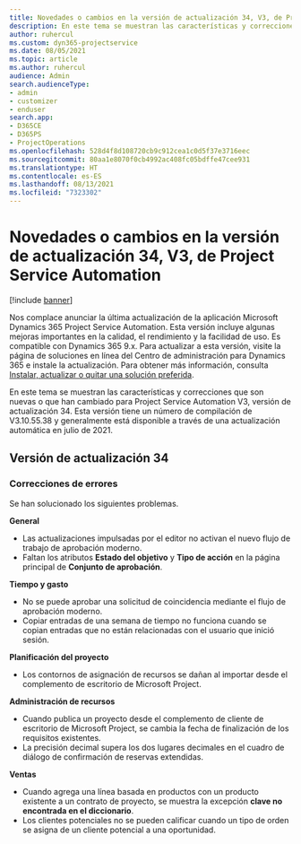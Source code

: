 ```yaml
---
title: Novedades o cambios en la versión de actualización 34, V3, de Project Service Automation
description: En este tema se muestran las características y correcciones que están disponibles en la versión de actualización 34, V3, de Project Service Automation.
author: ruhercul
ms.custom: dyn365-projectservice
ms.date: 08/05/2021
ms.topic: article
ms.author: ruhercul
audience: Admin
search.audienceType:
- admin
- customizer
- enduser
search.app:
- D365CE
- D365PS
- ProjectOperations
ms.openlocfilehash: 528d4f8d108720cb9c912cea1c0d5f37e3716eec
ms.sourcegitcommit: 80aa1e8070f0cb4992ac408fc05bdffe47cee931
ms.translationtype: HT
ms.contentlocale: es-ES
ms.lasthandoff: 08/13/2021
ms.locfileid: "7323302"
---
```

# <a name="whats-new-or-changed-in-project-service-automation-update-release-34-v3"></a>Novedades o cambios en la versión de actualización 34, V3, de Project Service Automation

[!include [banner](../includes/psa-now-project-operations.md)]

Nos complace anunciar la última actualización de la aplicación Microsoft Dynamics 365 Project Service Automation. Esta versión incluye algunas mejoras importantes en la calidad, el rendimiento y la facilidad de uso. Es compatible con Dynamics 365 9.x. Para actualizar a esta versión, visite la página de soluciones en línea del Centro de administración para Dynamics 365 e instale la actualización. Para obtener más información, consulta [Instalar, actualizar o quitar una solución preferida](/power-platform/admin/install-remove-preferred-solution).

En este tema se muestran las características y correcciones que son nuevas o que han cambiado para Project Service Automation V3, versión de actualización 34. Esta versión tiene un número de compilación de V3.10.55.38 y generalmente está disponible a través de una actualización automática en julio de 2021.

## <a name="update-release-34"></a>Versión de actualización 34

### <a name="bug-fixes"></a>Correcciones de errores
Se han solucionado los siguientes problemas.

**General**

- Las actualizaciones impulsadas por el editor no activan el nuevo flujo de trabajo de aprobación moderno.
- Faltan los atributos **Estado del objetivo** y **Tipo de acción** en la página principal de **Conjunto de aprobación**.

**Tiempo y gasto**

- No se puede aprobar una solicitud de coincidencia mediante el flujo de aprobación moderno.
- Copiar entradas de una semana de tiempo no funciona cuando se copian entradas que no están relacionadas con el usuario que inició sesión.

**Planificación del proyecto**

- Los contornos de asignación de recursos se dañan al importar desde el complemento de escritorio de Microsoft Project.

**Administración de recursos**

- Cuando publica un proyecto desde el complemento de cliente de escritorio de Microsoft Project, se cambia la fecha de finalización de los requisitos existentes.
- La precisión decimal supera los dos lugares decimales en el cuadro de diálogo de confirmación de reservas extendidas.

**Ventas**

- Cuando agrega una línea basada en productos con un producto existente a un contrato de proyecto, se muestra la excepción **clave no encontrada en el diccionario**.
- Los clientes potenciales no se pueden calificar cuando un tipo de orden se asigna de un cliente potencial a una oportunidad.
